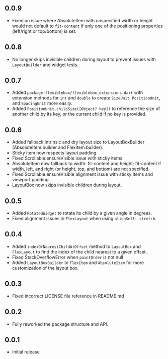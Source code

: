 ## 0.0.9

- Fixed an issue where AbsoluteItem with unspecified width or height would not
  default to `fit-content` if only one of the positioning properties (left/right
  or top/bottom) is set.

## 0.0.8

- No longer skips invisible children during layout to prevent issues with
  `LayoutBuilder` and widget tests.

## 0.0.7

- Added `package:flexiblebox/flexiblebox_extensions.dart` with extension methods
  for `int` and `double` to create `SizeUnit`, `PositionUnit`, and `SpacingUnit`
  more easily.
- Added `PositionUnit.childSize([Object? key])` to reference the size of another
  child by its key, or the current child if no key is provided.

## 0.0.6

- Added fallback intrinsic and dry layout size to LayoutBoxBuilder
  (AbsoluteItem.builder and FlexItem.builder).
- Sticky item now respects layout padding.
- Fixed Scrollable.ensureVisible issue with sticky items.
- AbsoluteItem now fallback to width: fit-content and height: fit-content if
  width, left, and right (or height, top, and bottom) are not specified.
- Fixed Scrollable.ensureVisible alignment issue with sticky items and viewport
  padding.
- LayoutBox now skips invisible children during layout.

## 0.0.5

- Added `RotatedWidget` to rotate its child by a given angle in degrees.
- Fixed alignment issues in `FlexLayout` when using `alignSelf: stretch`.

## 0.0.4

- Added `indexOfNearestChildAtOffset` method to `LayoutBox` and `FlexLayout` to
  find the index of the child nearest to a given offset.
- Fixed StackOverflowError when `paintOrder` is not null
- Added `LayoutBoxBuilder` to `FlexItem` and `AbsoluteItem` for more
  customization of the layout box.

## 0.0.3

- Fixed incorrect LICENSE file reference in README.md

## 0.0.2

- Fully reworked the package structure and API.

## 0.0.1

- Initial release
